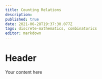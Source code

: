 ```yaml
---
title: Counting Relations
description: 
published: true
date: 2021-06-28T19:37:30.077Z
tags: discrete-mathematics, combinatorics
editor: markdown
---
```


# Header
Your content here